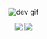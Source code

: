 <!-- Cool animated dev GIF -->
<p align="center">
  <img src="https://i.gifer.com/I3t4.gif" alt="dev gif" />
</p>

<!-- GitHub Stats -->
<p align="center">
  <img src="https://github-readme-stats.vercel.app/api?username=KevinAllegretti&show_icons=true&theme=radical" />
  <img src="https://github-readme-streak-stats.herokuapp.com?user=KevinAllegretti&theme=radical" />
</p>
